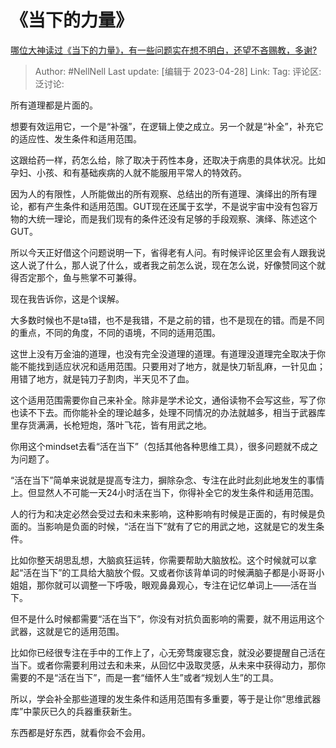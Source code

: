 # 《当下的力量》
[哪位大神读过《当下的力量》，有一些问题实在想不明白，还望不吝赐教，多谢?](https://www.zhihu.com/question/30781278/answer/3004275564)

> Author: #NellNell
> Last update: [编辑于 2023-04-28]
> Link:
> Tag:
> 评论区:
> 泛讨论:

所有道理都是片面的。

想要有效运用它，一个是“补强”，在逻辑上使之成立。另一个就是“补全”，补充它的适应性、发生条件和适用范围。

这跟给药一样，药怎么给，除了取决于药性本身，还取决于病患的具体状况。比如孕妇、小孩、和有基础疾病的人就不能服用平常人的特效药。

因为人的有限性，人所能做出的所有观察、总结出的所有道理、演绎出的所有理论，都有产生条件和适用范围。GUT现在还属于玄学，不是说宇宙中没有包容万物的大统一理论，而是我们现有的条件还没有足够的手段观察、演绎、陈述这个GUT。

所以今天正好借这个问题说明一下，省得老有人问。有时候评论区里会有人跟我说这人说了什么，那人说了什么，或者我之前怎么说，现在怎么说，好像赞同这个就得否定那个，鱼与熊掌不可兼得。

现在我告诉你，这是个误解。

大多数时候也不是ta错，也不是我错，不是之前的错，也不是现在的错。而是不同的重点，不同的角度，不同的语境，不同的适用范围。

这世上没有万金油的道理，也没有完全没道理的道理。有道理没道理完全取决于你能不能找到适应状况和适用范围。只要用对了地方，就是快刀斩乱麻，一针见血；用错了地方，就是钝刀子割肉，半天见不了血。

这个适用范围需要你自己来补全。除非是学术论文，通俗读物不会写这些，写了你也读不下去。而你能补全的理论越多，处理不同情况的办法就越多，相当于武器库里存货满满，长枪短炮，落叶飞花，皆有用武之地。

你用这个mindset去看“活在当下”（包括其他各种思维工具），很多问题就不成之为问题了。

“活在当下”简单来说就是提高专注力，摒除杂念、专注在此时此刻此地发生的事情上。但显然人不可能一天24小时活在当下，你得补全它的发生条件和适用范围。

人的行为和决定必然会受过去和未来影响，这种影响有时候是正面的，有时候是负面的。当影响是负面的时候，“活在当下”就有了它的用武之地，这就是它的发生条件。

比如你整天胡思乱想，大脑疯狂运转，你需要帮助大脑放松。这个时候就可以拿起“活在当下”的工具给大脑放个假。又或者你该背单词的时候满脑子都是小哥哥小姐姐，那你就可以调整一下呼吸，眼观鼻鼻观心，专注在记忆单词上——活在当下。

但不是什么时候都需要“活在当下”，你没有对抗负面影响的需要，就不用运用这个武器，这就是它的适用范围。

比如你已经很专注在手中的工作上了，心无旁骛废寝忘食，就没必要提醒自己活在当下。或者你需要利用过去和未来，从回忆中汲取灵感，从未来中获得动力，那你需要的不是“活在当下”，而是一套“缅怀人生”或者“规划人生”的工具。

所以，学会补全那些道理的发生条件和适用范围有多重要，等于是让你“思维武器库”中蒙灰已久的兵器重获新生。

东西都是好东西，就看你会不会用。